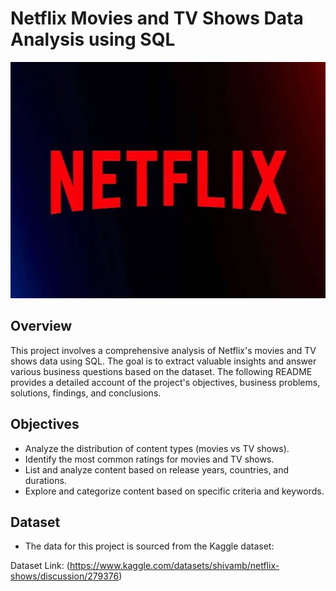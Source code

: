 # Netflix Movies and TV Shows Data Analysis using SQL

![netflix logo](https://github.com/RAHUL-creator2005/Netflix_Sql_Project/blob/main/netflix%20logo.webp)
## Overview
This project involves a comprehensive analysis of Netflix's movies and TV shows data using SQL. The goal is to extract valuable insights and answer various business questions based on the dataset. The following README provides a detailed account of the project's objectives, business problems, solutions, findings, and conclusions.

## Objectives
* Analyze the distribution of content types (movies vs TV shows).
* Identify the most common ratings for movies and TV shows.
* List and analyze content based on release years, countries, and durations.
* Explore and categorize content based on specific criteria and keywords.

## Dataset
* The data for this project is sourced from the Kaggle dataset:

Dataset Link: (https://www.kaggle.com/datasets/shivamb/netflix-shows/discussion/279376)




